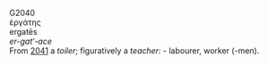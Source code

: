 G2040  
ἐργάτης  
ergatēs  
*er-gat‘-ace*  
From [2041](g2041) a *toiler*; figuratively a *teacher:* - labourer,
worker (-men).  
